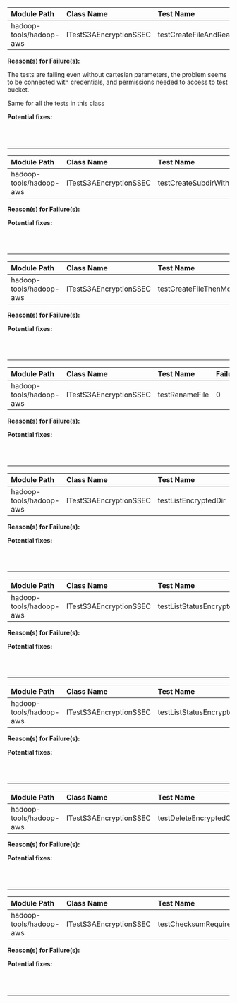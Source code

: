 | Module Path | Class Name | Test Name | Failures | Errors |
| :----------- | :--------- | :-------- | :------- | :----- |
| hadoop-tools/hadoop-aws | ITestS3AEncryptionSSEC | testCreateFileAndReadWithDifferentEncryptionKey | 0 | 4 |

**Reason(s) for Failure(s):**

The tests are failing even without cartesian parameters, the problem seems to be connected with credentials, and permissions needed to access to test bucket.

Same for all the tests in this class

**Potential fixes:**









<br><br>
________
| Module Path | Class Name | Test Name | Failures | Errors |
| :----------- | :--------- | :-------- | :------- | :----- |
| hadoop-tools/hadoop-aws | ITestS3AEncryptionSSEC | testCreateSubdirWithDifferentKey | 0 | 4 |

**Reason(s) for Failure(s):**


**Potential fixes:**









<br><br>
________
| Module Path | Class Name | Test Name | Failures | Errors |
| :----------- | :--------- | :-------- | :------- | :----- |
| hadoop-tools/hadoop-aws | ITestS3AEncryptionSSEC | testCreateFileThenMoveWithDifferentSSECKey | 0 | 4 |

**Reason(s) for Failure(s):**


**Potential fixes:**









<br><br>
________
| Module Path | Class Name | Test Name | Failures | Errors |
| :----------- | :--------- | :-------- | :------- | :----- |
| hadoop-tools/hadoop-aws | ITestS3AEncryptionSSEC | testRenameFile | 0 | 4 |

**Reason(s) for Failure(s):**


**Potential fixes:**









<br><br>
________
| Module Path | Class Name | Test Name | Failures | Errors |
| :----------- | :--------- | :-------- | :------- | :----- |
| hadoop-tools/hadoop-aws | ITestS3AEncryptionSSEC | testListEncryptedDir | 0 | 4 |

**Reason(s) for Failure(s):**


**Potential fixes:**









<br><br>
________
| Module Path | Class Name | Test Name | Failures | Errors |
| :----------- | :--------- | :-------- | :------- | :----- |
| hadoop-tools/hadoop-aws | ITestS3AEncryptionSSEC | testListStatusEncryptedDir | 0 | 4 |

**Reason(s) for Failure(s):**


**Potential fixes:**









<br><br>
________
| Module Path | Class Name | Test Name | Failures | Errors |
| :----------- | :--------- | :-------- | :------- | :----- |
| hadoop-tools/hadoop-aws | ITestS3AEncryptionSSEC | testListStatusEncryptedFile | 0 | 4 |

**Reason(s) for Failure(s):**


**Potential fixes:**









<br><br>
________
| Module Path | Class Name | Test Name | Failures | Errors |
| :----------- | :--------- | :-------- | :------- | :----- |
| hadoop-tools/hadoop-aws | ITestS3AEncryptionSSEC | testDeleteEncryptedObjectWithDifferentKey | 0 | 4 |

**Reason(s) for Failure(s):**


**Potential fixes:**









<br><br>
________
| Module Path | Class Name | Test Name | Failures | Errors |
| :----------- | :--------- | :-------- | :------- | :----- |
| hadoop-tools/hadoop-aws | ITestS3AEncryptionSSEC | testChecksumRequiresReadAccess | 0 | 4 |

**Reason(s) for Failure(s):**


**Potential fixes:**









<br><br>
________
